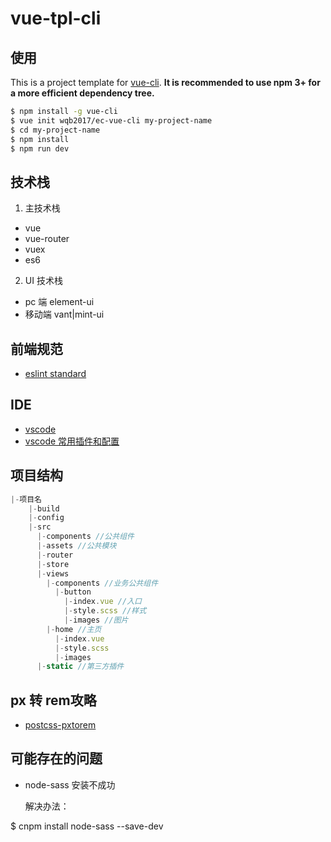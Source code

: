 # vue-tpl-cli

## 使用

This is a project template for [vue-cli](https://github.com/vuejs/vue-cli). **It is recommended to use npm 3+ for a more efficient dependency tree.**

```bash
$ npm install -g vue-cli
$ vue init wqb2017/ec-vue-cli my-project-name
$ cd my-project-name
$ npm install
$ npm run dev
```

## 技术栈

1. 主技术栈

* vue
* vue-router
* vuex
* es6

2. UI 技术栈

* pc 端 element-ui
* 移动端 vant|mint-ui

## 前端规范

* [eslint standard](https://github.com/standard/standard/blob/master/docs/RULES-zhcn.md)

## IDE

* [vscode](https://code.visualstudio.com/Download)
* [vscode 常用插件和配置](https://github.com/wqb2017/vscode-plugins)

## 项目结构

```js
|-项目名
    |-build
    |-config
    |-src
      |-components //公共组件
      |-assets //公共模块
      |-router
      |-store
      |-views
        |-components //业务公共组件
          |-button
            |-index.vue //入口
            |-style.scss //样式
            |-images //图片
        |-home //主页
          |-index.vue
          |-style.scss
          |-images
      |-static //第三方插件
```

## px 转 rem攻略

* [postcss-pxtorem](https://github.com/cuth/postcss-pxtorem)


## 可能存在的问题

* node-sass 安装不成功

  解决办法：

$ cnpm install node-sass --save-dev
